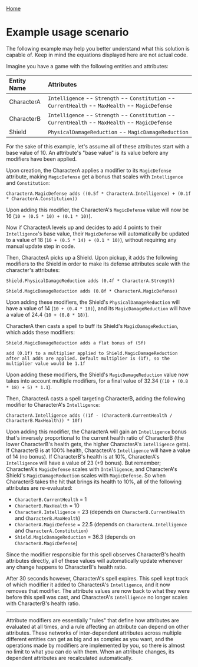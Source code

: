 

[Home](../README.md)

# Example usage scenario

The following example may help you better understand what this solution is capable of. Keep in mind the equations displayed here are not actual code.

Imagine you have a game with the following entities and attributes:

| **Entity Name** | **Attributes**|
| :--- | :--- |
| CharacterA | `Intelligence` -- `Strength` -- `Constitution` -- `CurrentHealth` -- `MaxHealth` -- `MagicDefense` |
| CharacterB | `Intelligence` -- `Strength` -- `Constitution` -- `CurrentHealth` -- `MaxHealth` -- `MagicDefense` |
| Shield | `PhysicalDamageReduction` -- `MagicDamageReduction` |

For the sake of this example, let's assume all of these attributes start with a base value of 10. An attribute's "base value" is its value before any modifiers have been applied.

Upon creation, the CharacterA applies a modifier to its `MagicDefense` attribute, making `MagicDefense` get a bonus that scales with `Intelligence` and `Constitution`: 

`CharacterA.MagicDefense adds ((0.5f * CharacterA.Intelligence) + (0.1f * CharacterA.Constitution))`

Upon adding this modifier, the CharacterA's `MagicDefense` value will now be 16 (`10 + (0.5 * 10) + (0.1 * 10)`).

Now if CharacterA levels up and decides to add 4 points to their `Intelligence`'s base value, their `MagicDefense` will automatically be updated to a value of 18 (`10 + (0.5 * 14) + (0.1 * 10)`), without requiring any manual update step in code.

Then, CharacterA picks up a Shield. Upon pickup, it adds the following modifiers to the Shield in order to make its defense attributes scale with the character's attributes:

`Shield.PhysicalDamageReduction adds (0.4f * CharacterA.Strength)`

`Shield.MagicDamageReduction adds (0.8f * CharacterA.MagicDefense)`

Upon adding these modifiers, the Shield's `PhysicalDamageReduction` will have a value of 14 (`10 + (0.4 * 10)`), and its `MagicDamageReduction` will have a value of 24.4 (`10 + (0.8 * 18)`).

CharacterA then casts a spell to buff its Shield's `MagicDamageReduction`, which adds these modifiers:

`Shield.MagicDamageReduction adds a flat bonus of (5f)`

`add (0.1f) to a multiplier applied to Shield.MagicDamageReduction after all adds are applied. Default multiplier is (1f), so the multiplier value would be 1.1f`

Upon adding these modifiers, the Shield's `MagicDamageReduction` value now takes into account multiple modifiers, for a final value of 32.34 (`(10 + (0.8 * 18) + 5) * 1.1`).

Then, CharacterA casts a spell targeting CharacterB, adding the following modifier to CharacterA's `Intelligence`:

`CharacterA.Intelligence adds ((1f - (CharacterB.CurrentHealth / CharacterB.MaxHealth)) * 10f)`

Upon adding this modifier, the CharacterA will gain an `Intelligence` bonus that's inversely proportional to the current health ratio of CharacterB (the lower CharacterB's health gets, the higher CharacterA's `Intelligence` gets). If CharacterB is at 100% health, CharacterA's `Intelligence` will have a value of 14 (no bonus). If CharacterB's health is at 10%, CharacterA's `Intelligence` will have a value of 23 (+9 bonus). But remember; CharacterA's `MagicDefense` scales with `Intelligence`, and CharacterA's Shield's `MagicDamageReduction` scales with `MagicDefense`. So when CharacterB takes the hit that brings its health to 10%, all of the following attributes are re-evaluated:
* `CharacterB.CurrentHealth` = 1
* `CharacterB.MaxHealth` = 10
* `CharacterA.Intelligence` = 23 (depends on `CharacterB.CurrentHealth` and `CharacterB.MaxHealth`)
* `CharacterA.MagicDefense` = 22.5 (depends on `CharacterA.Intelligence` and `CharacterA.Constitution`)
* `Shield.MagicDamageReduction` = 36.3 (depends on `CharacterA.MagicDefense`)

Since the modifier responsible for this spell observes CharacterB's health attributes directly, all of these values will automatically update whenever any change happens to CharacterB's health ratio.

After 30 seconds however, CharacterA's spell expires. This spell kept track of which modifier it added to CharacterA's `Intelligence`, and it now removes that modifier. The attribute values are now back to what they were before this spell was cast, and CharacterA's `Intelligence` no longer scales with CharacterB's health ratio.

---

Attribute modifiers are essentially "rules" that define how attributes are evaluated at all times, and a rule affecting an attribute can depend on other attributes. These networks of inter-dependent attributes across multiple different entities can get as big and as complex as you want, and the operations made by modifiers are implemented by you, so there is almost no limit to what you can do with them. When an attribute changes, its dependent attributes are recalculated automatically.
